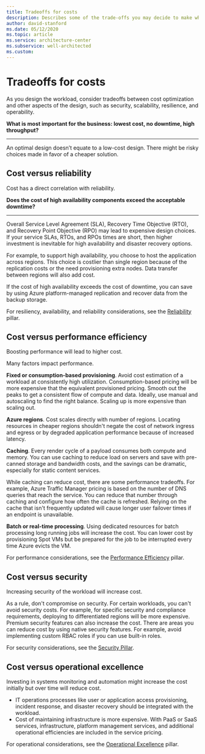 ```yaml
---
title: Tradeoffs for costs
description: Describes some of the trade-offs you may decide to make when optimizing a workload for cost.
author: david-stanford
ms.date: 05/12/2020
ms.topic: article
ms.service: architecture-center
ms.subservice: well-architected
ms.custom: 
---
```


# Tradeoffs for costs

As you design the workload, consider tradeoffs between cost optimization and other aspects of the design, such as security, scalability, resilience, and operability.

**What is most important for the business: lowest cost, no downtime, high throughput?**
***
An optimal design doesn’t equate to a low-cost design. There might be risky choices made in favor of a cheaper solution.

## Cost versus reliability
Cost has a direct correlation with reliability.

**Does the cost of high availability components exceed the acceptable downtime?**
***

Overall Service Level Agreement (SLA), Recovery Time Objective (RTO), and Recovery Point Objective (RPO) may lead to expensive design choices. If your service SLAs, RTOs, and RPOs times are short, then higher investment is inevitable for high availability and disaster recovery options.

For example, to support high availability, you choose to host the application across regions. This choice is costlier than single region because of the replication costs or the need provisioning extra nodes. Data transfer between regions will also add cost.

If the cost of high availability exceeds the cost of downtime, you can save by using Azure platform-managed replication and recover data from the backup storage.

For resiliency, availability, and reliability considerations, see the [Reliability](/azure/architecture/framework/resiliency/overview?branch=master) pillar.

## Cost versus performance efficiency

Boosting performance will lead to higher cost.

Many factors impact performance.

**Fixed or consumption-based provisioning**. Avoid cost estimation of a workload at consistently high utilization. Consumption-based pricing will be more expensive that the equivalent provisioned pricing. Smooth out the peaks to get a consistent flow of compute and data. Ideally, use manual and autoscaling to find the right balance. Scaling up is more expensive than scaling out.

**Azure regions**. Cost scales directly with number of regions. Locating resources in cheaper regions shouldn't negate the cost of network ingress and egress or by degraded application performance because of increased latency.

**Caching**. Every render cycle of a payload consumes both compute and memory. You can use caching to reduce load on servers and save with pre-canned storage and bandwidth costs, and the savings can be dramatic, especially for static content services.

While caching can reduce cost, there are some performance tradeoffs. For example, Azure Traffic Manager pricing is based on the number of DNS queries that reach the service. You can reduce that number through caching and configure how often the cache is refreshed. Relying on the cache that isn't frequently updated will cause longer user failover times if an endpoint is unavailable.

**Batch or real-time processing**. Using dedicated resources for batch processing long running jobs will increase the cost. You can lower cost by provisioning Spot VMs but be prepared for the job to be interrupted every time Azure evicts the VM.

For performance considerations, see the [Performance Efficiency](/azure/architecture/framework/scalability/overview) pillar.


## Cost versus security
Increasing security of the workload will increase cost.

As a rule, don't compromise on security. For certain workloads, you can't avoid security costs. For example, for specific security and compliance requirements, deploying to differentiated regions will be more expensive.
Premium security features can also increase the cost. There are areas you can reduce cost by using native security features. For example, avoid implementing custom RBAC roles if you can use built-in roles. 

For security considerations, see the [Security Pillar](/azure/architecture/framework/security/overview).

## Cost versus operational excellence

Investing in systems monitoring and automation might increase the cost initially but over time will reduce cost. 
- IT operations processes like user or application access provisioning, incident response, and disaster recovery should be integrated with the workload.
- Cost of maintaining infrastructure is more expensive. With PaaS or SaaS services, infrastructure, platform management services, and additional operational efficiencies are included in the service pricing.

For operational considerations, see the [Operational Excellence](/azure/architecture/framework/devops/overview) pillar.

